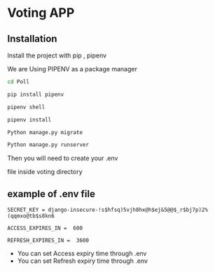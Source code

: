 
  

# Voting APP

  
  
  

## Installation

  

Install the project with pip , pipenv

  We are Using PIPENV as a package manager

```bash
cd Poll

pip install pipenv

pipenv shell

pipenv install

Python manage.py migrate

Python manage.py runserver
```

  

Then you will need to create your .env

file inside voting directory

  

## example of .env file

    SECRET_KEY = django-insecure-!s$hfsq)5vjh8hx@h$ej&5@@$_r$bj7p)2%(qqmxo@tb$s8kn6

    ACCESS_EXPIRES_IN =  600

    REFRESH_EXPIRES_IN =  3600

 - You can set Access expiry time through .env
 - You can set Refresh expiry time through .env
